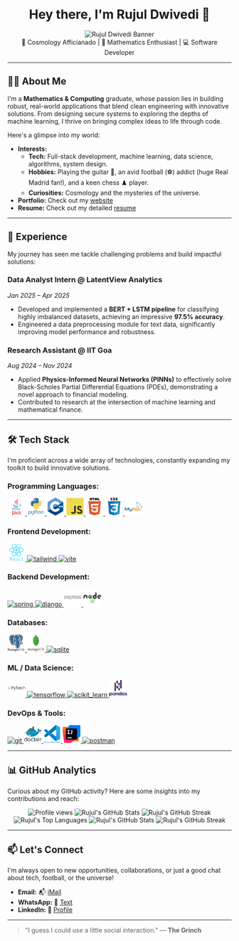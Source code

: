 <h1 align="center">Hey there, I'm Rujul Dwivedi 👋</h1>

<p align="center">
  <img src="https://media.licdn.com/dms/image/v2/D5603AQH5EiOoYBNjJg/profile-displayphoto-shrink_400_400/profile-displayphoto-shrink_400_400/0/1721237852291?e=1756339200&v=beta&t=yzDn2tGhcpBHh2jEtIS0qeL2e_lLTKu5DhQl0WYdhhQ" alt="Rujul Dwivedi Banner" width="25%" />
  <br/>
  🚀 Cosmology Afficianado | 🧠 Mathematics Enthusiast | 💻 Software Developer
</p>

---

## 🧑‍💻 About Me

I'm a **Mathematics & Computing** graduate, whose passion lies in building robust, real-world applications that blend clean engineering with innovative solutions. From designing secure systems to exploring the depths of machine learning, I thrive on bringing complex ideas to life through code.

Here's a glimpse into my world:

-   **Interests:**
    -   **Tech:** Full-stack development, machine learning, data science, algorithms, system design.
    -   **Hobbies:** Playing the guitar 🎸, an avid football (⚽) addict (huge Real Madrid fan!), and a keen chess ♟️ player.
    -   **Curiosities:** Cosmology and the mysteries of the universe.
-   **Portfolio:** Check out my [website](https://www.rujuldwivedi.in)
-   **Resume:** Check out my detailed [resume](https://www.tinyurl.com/rujuldwivedi)

---

## 💼 Experience

My journey has seen me tackle challenging problems and build impactful solutions:

### **Data Analyst Intern** @ LatentView Analytics
*Jan 2025 – Apr 2025*

-   Developed and implemented a **BERT + LSTM pipeline** for classifying highly imbalanced datasets, achieving an impressive **97.5% accuracy**.
-   Engineered a data preprocessing module for text data, significantly improving model performance and robustness.

### **Research Assistant** @ IIT Goa
*Aug 2024 – Nov 2024*

-   Applied **Physics-Informed Neural Networks (PINNs)** to effectively solve Black-Scholes Partial Differential Equations (PDEs), demonstrating a novel approach to financial modeling.
-   Contributed to research at the intersection of machine learning and mathematical finance.

---

## 🛠️ Tech Stack

I'm proficient across a wide array of technologies, constantly expanding my toolkit to build innovative solutions.

### **Programming Languages:**
<p align="left">
  <a href="https://www.java.com" target="_blank" rel="noreferrer"> <img src="https://raw.githubusercontent.com/devicons/devicon/master/icons/java/java-original-wordmark.svg" alt="java" width="40" height="40"/> </a>
  <a href="https://www.python.org" target="_blank" rel="noreferrer"> <img src="https://raw.githubusercontent.com/devicons/devicon/master/icons/python/python-original-wordmark.svg" alt="python" width="40" height="40"/> </a>
  <a href="https://isocpp.org/" target="_blank" rel="noreferrer"> <img src="https://raw.githubusercontent.com/devicons/devicon/master/icons/cplusplus/cplusplus-original.svg" alt="cplusplus" width="40" height="40"/> </a>
  <a href="https://developer.mozilla.org/en-US/docs/Web/JavaScript" target="_blank" rel="noreferrer"> <img src="https://raw.githubusercontent.com/devicons/devicon/master/icons/javascript/javascript-original.svg" alt="javascript" width="40" height="40"/> </a>
  <a href="https://www.w3.org/html/" target="_blank" rel="noreferrer"> <img src="https://raw.githubusercontent.com/devicons/devicon/master/icons/html5/html5-original-wordmark.svg" alt="html5" width="40" height="40"/> </a>
  <a href="https://www.w3schools.com/css/" target="_blank" rel="noreferrer"> <img src="https://raw.githubusercontent.com/devicons/devicon/master/icons/css3/css3-original-wordmark.svg" alt="css3" width="40" height="40"/> </a>
  <a href="https://www.mysql.com/" target="_blank" rel="noreferrer"> <img src="https://raw.githubusercontent.com/devicons/devicon/master/icons/mysql/mysql-original-wordmark.svg" alt="mysql" width="40" height="40"/> </a>
</p>

### **Frontend Development:**
<p align="left">
  <a href="https://reactjs.org/" target="_blank" rel="noreferrer"> <img src="https://raw.githubusercontent.com/devicons/devicon/master/icons/react/react-original-wordmark.svg" alt="react" width="40" height="40"/> </a>
  <a href="https://tailwindcss.com/" target="_blank" rel="noreferrer"> <img src="https://www.vectorlogo.zone/logos/tailwindcss/tailwindcss-icon.svg" alt="tailwind" width="40" height="40"/> </a>
  <a href="https://vitejs.dev/" target="_blank" rel="noreferrer"> <img src="https://upload.wikimedia.org/wikipedia/commons/f/f1/Vitejs-logo.svg" alt="vite" width="40" height="40"/> </a>
</p>

### **Backend Development:**
<p align="left">
  <a href="https://spring.io/projects/spring-boot" target="_blank" rel="noreferrer"> <img src="https://www.vectorlogo.zone/logos/springio/springio-icon.svg" alt="spring" width="40" height="40"/> </a>
  <a href="https://www.djangoproject.com/" target="_blank" rel="noreferrer"> <img src="https://cdn.worldvectorlogo.com/logos/django.svg" alt="django" width="40" height="40"/> </a>
  <a href="https://expressjs.com" target="_blank" rel="noreferrer"> <img src="https://raw.githubusercontent.com/devicons/devicon/master/icons/express/express-original-wordmark.svg" alt="express" width="40" height="40"/> </a>
  <a href="https://nodejs.org" target="_blank" rel="noreferrer"> <img src="https://raw.githubusercontent.com/devicons/devicon/master/icons/nodejs/nodejs-original-wordmark.svg" alt="nodejs" width="40" height="40"/> </a>
</p>

### **Databases:**
<p align="left">
  <a href="https://www.postgresql.org" target="_blank" rel="noreferrer"> <img src="https://raw.githubusercontent.com/devicons/devicon/master/icons/postgresql/postgresql-original-wordmark.svg" alt="postgresql" width="40" height="40"/> </a>
  <a href="https://www.mongodb.com/" target="_blank" rel="noreferrer"> <img src="https://raw.githubusercontent.com/devicons/devicon/master/icons/mongodb/mongodb-original-wordmark.svg" alt="mongodb" width="40" height="40"/> </a>
  <a href="https://www.sqlite.org/" target="_blank" rel="noreferrer"> <img src="https://www.vectorlogo.zone/logos/sqlite/sqlite-icon.svg" alt="sqlite" width="40" height="40"/> </a>
</p>

### **ML / Data Science:**
<p align="left">
  <a href="https://pytorch.org/" target="_blank" rel="noreferrer"> <img src="https://raw.githubusercontent.com/devicons/devicon/master/icons/pytorch/pytorch-original-wordmark.svg" alt="pytorch" width="40" height="40"/> </a>
  <a href="https://www.tensorflow.org" target="_blank" rel="noreferrer"> <img src="https://www.vectorlogo.zone/logos/tensorflow/tensorflow-icon.svg" alt="tensorflow" width="40" height="40"/> </a>
  <a href="https://scikit-learn.org/" target="_blank" rel="noreferrer"> <img src="https://upload.wikimedia.org/wikipedia/commons/0/05/Scikit_learn_logo_small.svg" alt="scikit_learn" width="40" height="40"/> </a>
  <a href="https://pandas.pydata.org/" target="_blank" rel="noreferrer"> <img src="https://raw.githubusercontent.com/devicons/devicon/master/icons/pandas/pandas-original-wordmark.svg" alt="pandas" width="40" height="40"/> </a>
</p>

### **DevOps & Tools:**
<p align="left">
  <a href="https://git-scm.com/" target="_blank" rel="noreferrer"> <img src="https://www.vectorlogo.zone/logos/git-scm/git-scm-icon.svg" alt="git" width="40" height="40"/> </a>
  <a href="https://www.docker.com/" target="_blank" rel="noreferrer"> <img src="https://raw.githubusercontent.com/devicons/devicon/master/icons/docker/docker-original-wordmark.svg" alt="docker" width="40" height="40"/> </a>
  <a href="https://code.visualstudio.com/" target="_blank" rel="noreferrer"> <img src="https://raw.githubusercontent.com/devicons/devicon/master/icons/vscode/vscode-original-wordmark.svg" alt="vscode" width="40" height="40"/> </a>
  <a href="https://www.jetbrains.com/idea/" target="_blank" rel="noreferrer"> <img src="https://raw.githubusercontent.com/devicons/devicon/master/icons/intellij/intellij-original.svg" alt="intellij" width="40" height="40"/> </a>
  <a href="https://www.postman.com" target="_blank" rel="noreferrer"> <img src="https://www.vectorlogo.zone/logos/getpostman/getpostman-icon.svg" alt="postman" width="40" height="40"/> </a>
</p>

---

## 📊 GitHub Analytics

Curious about my GitHub activity? Here are some insights into my contributions and reach:

<p align="center">
  <img src="https://komarev.com/ghpvc/?username=rujuldwivedi&color=blue" alt="Profile views" /> <img src="https://github-readme-stats.vercel.app/api?username=rujuldwivedi&show_icons=true&theme=radical&hide_border=true&include_all_commits=true&count_private=true" alt="Rujul's GitHub Stats" /> <img src="https://github-readme-streak-stats.herokuapp.com/?user=rujuldwivedi&theme=radical&hide_border=true" alt="Rujul's GitHub Streak" /> <img src="https://github-readme-stats.vercel.app/api/top-langs/?username=rujuldwivedi&layout=compact&theme=radical&hide_border=true&hide=jupyter%20notebook" alt="Rujul's Top Languages" />
  <img src="https://github-readme-stats.vercel.app/api?username=rujuldwivedi&show_icons=true&theme=radical&hide_border=true&include_all_commits=true&count_private=true" alt="Rujul's GitHub Stats" />
  <img src="https://github-readme-streak-stats.herokuapp.com/?user=rujuldwivedi&theme=radical&hide_border=true" alt="Rujul's GitHub Streak" />
</p>

---

## 📫 Let's Connect

I'm always open to new opportunities, collaborations, or just a good chat about tech, football, or the universe!

-   **Email:** 📬 [iMail](mailto:rujuldwivedi@icloud.com)
-   **WhatsApp:** 💬 [Text](https://wa.me/919695133900)
-   **LinkedIn:** 🔗 [Profile](https://www.linkedin.com/in/rujuldwivedi)

---

> "I guess I could use a little social interaction."
> — **The Grinch**
